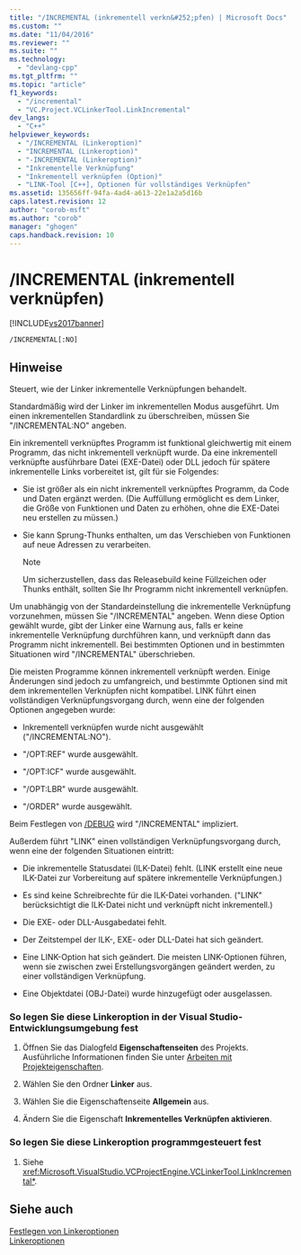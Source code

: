 ```yaml
---
title: "/INCREMENTAL (inkrementell verkn&#252;pfen) | Microsoft Docs"
ms.custom: ""
ms.date: "11/04/2016"
ms.reviewer: ""
ms.suite: ""
ms.technology: 
  - "devlang-cpp"
ms.tgt_pltfrm: ""
ms.topic: "article"
f1_keywords: 
  - "/incremental"
  - "VC.Project.VCLinkerTool.LinkIncremental"
dev_langs: 
  - "C++"
helpviewer_keywords: 
  - "/INCREMENTAL (Linkeroption)"
  - "INCREMENTAL (Linkeroption)"
  - "-INCREMENTAL (Linkeroption)"
  - "Inkrementelle Verknüpfung"
  - "Inkrementell verknüpfen (Option)"
  - "LINK-Tool [C++], Optionen für vollständiges Verknüpfen"
ms.assetid: 135656ff-94fa-4ad4-a613-22e1a2a5d16b
caps.latest.revision: 12
author: "corob-msft"
ms.author: "corob"
manager: "ghogen"
caps.handback.revision: 10
---
```

# /INCREMENTAL (inkrementell verkn&#252;pfen)
[!INCLUDE[vs2017banner](../../assembler/inline/includes/vs2017banner.md)]

```  
/INCREMENTAL[:NO]  
```  
  
## Hinweise  
 Steuert, wie der Linker inkrementelle Verknüpfungen behandelt.  
  
 Standardmäßig wird der Linker im inkrementellen Modus ausgeführt.  Um einen inkrementellen Standardlink zu überschreiben, müssen Sie "\/INCREMENTAL:NO" angeben.  
  
 Ein inkrementell verknüpftes Programm ist funktional gleichwertig mit einem Programm, das nicht inkrementell verknüpft wurde.  Da eine inkrementell verknüpfte ausführbare Datei \(EXE\-Datei\) oder DLL jedoch für spätere inkrementelle Links vorbereitet ist, gilt für sie Folgendes:  
  
-   Sie ist größer als ein nicht inkrementell verknüpftes Programm, da Code und Daten ergänzt werden. \(Die Auffüllung ermöglicht es dem Linker, die Größe von Funktionen und Daten zu erhöhen, ohne die EXE\-Datei neu erstellen zu müssen.\)  
  
-   Sie kann Sprung\-Thunks enthalten, um das Verschieben von Funktionen auf neue Adressen zu verarbeiten.  
  
    > [!NOTE]
    >  Um sicherzustellen, dass das Releasebuild keine Füllzeichen oder Thunks enthält, sollten Sie Ihr Programm nicht inkrementell verknüpfen.  
  
 Um unabhängig von der Standardeinstellung die inkrementelle Verknüpfung vorzunehmen, müssen Sie "\/INCREMENTAL" angeben.  Wenn diese Option gewählt wurde, gibt der Linker eine Warnung aus, falls er keine inkrementelle Verknüpfung durchführen kann, und verknüpft dann das Programm nicht inkrementell.  Bei bestimmten Optionen und in bestimmten Situationen wird "\/INCREMENTAL" überschrieben.  
  
 Die meisten Programme können inkrementell verknüpft werden.  Einige Änderungen sind jedoch zu umfangreich, und bestimmte Optionen sind mit dem inkrementellen Verknüpfen nicht kompatibel.  LINK führt einen vollständigen Verknüpfungsvorgang durch, wenn eine der folgenden Optionen angegeben wurde:  
  
-   Inkrementell verknüpfen wurde nicht ausgewählt \("\/INCREMENTAL:NO"\).  
  
-   "\/OPT:REF" wurde ausgewählt.  
  
-   "\/OPT:ICF" wurde ausgewählt.  
  
-   "\/OPT:LBR" wurde ausgewählt.  
  
-   "\/ORDER" wurde ausgewählt.  
  
 Beim Festlegen von [\/DEBUG](../../build/reference/debug-generate-debug-info.md) wird "\/INCREMENTAL" impliziert.  
  
 Außerdem führt "LINK" einen vollständigen Verknüpfungsvorgang durch, wenn eine der folgenden Situationen eintritt:  
  
-   Die inkrementelle Statusdatei \(ILK\-Datei\) fehlt. \(LINK erstellt eine neue ILK\-Datei zur Vorbereitung auf spätere inkrementelle Verknüpfungen.\)  
  
-   Es sind keine Schreibrechte für die ILK\-Datei vorhanden. \("LINK" berücksichtigt die ILK\-Datei nicht und verknüpft nicht inkrementell.\)  
  
-   Die EXE\- oder DLL\-Ausgabedatei fehlt.  
  
-   Der Zeitstempel der ILK\-, EXE\- oder DLL\-Datei hat sich geändert.  
  
-   Eine LINK\-Option hat sich geändert.  Die meisten LINK\-Optionen führen, wenn sie zwischen zwei Erstellungsvorgängen geändert werden, zu einer vollständigen Verknüpfung.  
  
-   Eine Objektdatei \(OBJ\-Datei\) wurde hinzugefügt oder ausgelassen.  
  
### So legen Sie diese Linkeroption in der Visual Studio\-Entwicklungsumgebung fest  
  
1.  Öffnen Sie das Dialogfeld **Eigenschaftenseiten** des Projekts.  Ausführliche Informationen finden Sie unter [Arbeiten mit Projekteigenschaften](../../ide/working-with-project-properties.md).  
  
2.  Wählen Sie den Ordner **Linker** aus.  
  
3.  Wählen Sie die Eigenschaftenseite **Allgemein** aus.  
  
4.  Ändern Sie die Eigenschaft **Inkrementelles Verknüpfen aktivieren**.  
  
### So legen Sie diese Linkeroption programmgesteuert fest  
  
1.  Siehe <xref:Microsoft.VisualStudio.VCProjectEngine.VCLinkerTool.LinkIncremental*>.  
  
## Siehe auch  
 [Festlegen von Linkeroptionen](../../build/reference/setting-linker-options.md)   
 [Linkeroptionen](../../build/reference/linker-options.md)